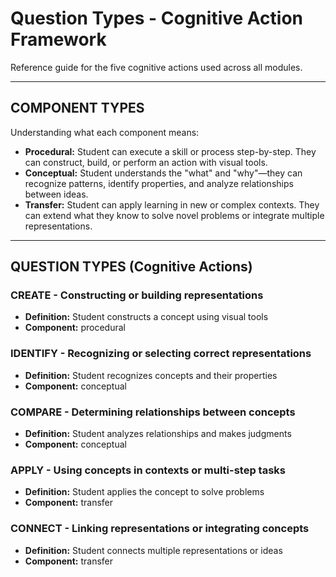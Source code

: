 # Question Types - Cognitive Action Framework

Reference guide for the five cognitive actions used across all modules.

---

## COMPONENT TYPES

Understanding what each component means:

- **Procedural:** Student can execute a skill or process step-by-step. They can construct, build, or perform an action with visual tools.
- **Conceptual:** Student understands the "what" and "why"—they can recognize patterns, identify properties, and analyze relationships between ideas.
- **Transfer:** Student can apply learning in new or complex contexts. They can extend what they know to solve novel problems or integrate multiple representations.

---

## QUESTION TYPES (Cognitive Actions)

### CREATE - Constructing or building representations
- **Definition:** Student constructs a concept using visual tools
- **Component:** procedural

### IDENTIFY - Recognizing or selecting correct representations
- **Definition:** Student recognizes concepts and their properties
- **Component:** conceptual

### COMPARE - Determining relationships between concepts
- **Definition:** Student analyzes relationships and makes judgments
- **Component:** conceptual


### APPLY - Using concepts in contexts or multi-step tasks
- **Definition:** Student applies the concept to solve problems
- **Component:** transfer

### CONNECT - Linking representations or integrating concepts
- **Definition:** Student connects multiple representations or ideas
- **Component:** transfer